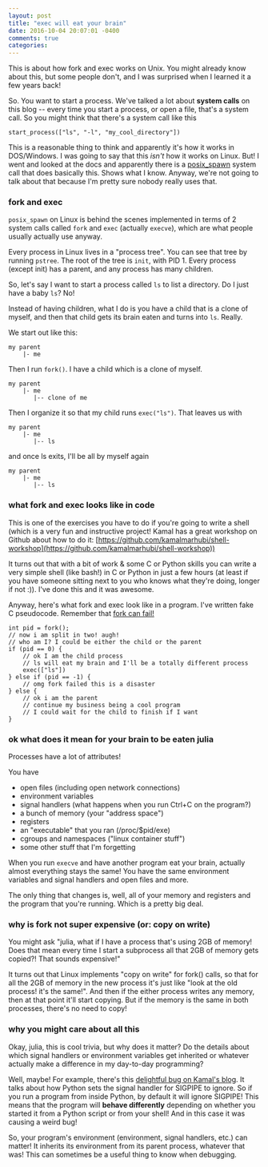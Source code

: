 ```yaml
---
layout: post
title: "exec will eat your brain"
date: 2016-10-04 20:07:01 -0400
comments: true
categories: 
---
```


This is about how fork and exec works on Unix. You might already know about this, but some
people don't, and I was surprised when I learned it a few years back!

So. You want to start a process. We've talked a lot about **system calls** on this blog -- every time you start a process, or open a file, that's a system call. So you might think that there's a system call like this

```
start_process(["ls", "-l", "my_cool_directory"])
```

This is a reasonable thing to think and apparently it's how it works in DOS/Windows. I was
going to say that this *isn't* how it works on Linux. But! I went and looked at the docs and apparently there is a [posix_spawn](http://man7.org/linux/man-pages/man3/posix_spawn.3.html) system call that does basically this. Shows what I know. Anyway, we're not going to talk about that because I'm pretty sure nobody really uses that.

### fork and exec

`posix_spawn` on Linux is behind the scenes implemented in terms of 2 system calls called
`fork` and `exec` (actually `execve`), which are what people usually actually use anyway.

Every process in Linux lives in a "process tree". You can see that tree by running
`pstree`. The root of the tree is `init`, with PID 1. Every process (except init) has a parent, and any process has many children.

So, let's say I want to start a process called `ls` to list a directory. Do I just have a
baby `ls`? No!

Instead of having children, what I do is you have a child that is a clone of myself, and then that child gets its brain eaten and turns into `ls`. Really.

We start out like this:

```
my parent
    |- me
```

Then I run `fork()`. I have a child which is a clone of myself.

```
my parent
    |- me
       |-- clone of me
```

Then I organize it so that my child runs `exec("ls")`. That leaves us with

```
my parent
    |- me
       |-- ls
```

and once ls exits, I'll be all by myself again

```
my parent
    |- me
       |-- ls
```

### what fork and exec looks like in code

This is one of the exercises you have to do if you're going to write a shell (which is a
very fun and instructive project! Kamal has a great workshop on Github about how to do it:
[https://github.com/kamalmarhubi/shell-workshop](https://github.com/kamalmarhubi/shell-workshop)) 

It turns out that with a bit of work & some C or Python skills you can write a very
simple shell (like bash!) in C or Python in just a few hours (at least if you have someone sitting next to you who knows what they're doing, longer if not :)). I've done this and it was awesome.

Anyway, here's what fork and exec look like in a program. I've written fake C pseudocode. Remember that [fork can fail!](https://rachelbythebay.com/w/2014/08/19/fork/)

```
int pid = fork();
// now i am split in two! augh!
// who am I? I could be either the child or the parent
if (pid == 0) {
    // ok I am the child process
    // ls will eat my brain and I'll be a totally different process 
    exec(["ls"])
} else if (pid == -1) {
    // omg fork failed this is a disaster 
} else {
    // ok i am the parent
    // continue my business being a cool program
    // I could wait for the child to finish if I want
}

```

### ok what does it mean for your brain to be eaten julia

Processes have a lot of attributes!

You have

- open files (including open network connections)
- environment variables
- signal handlers (what happens when you run Ctrl+C on the program?)
- a bunch of memory (your "address space")
- registers
- an "executable" that you ran (/proc/$pid/exe)
- cgroups and namespaces ("linux container stuff")
- some other stuff that I'm forgetting 

When you run `execve` and have another program eat your brain, actually almost everything
stays the same! You have the same environment variables and signal handlers and open files and more.

The only thing that changes is, well, all of your memory and registers and the program that you're running. Which is a pretty big deal.

### why is fork not super expensive (or: copy on write)

You might ask "julia, what if I have a process that's using 2GB of memory! Does that mean every time I start a subprocess all that 2GB of memory gets copied?! That sounds expensive!"

It turns out that Linux implements "copy on write" for fork() calls, so that for all the
2GB of memory in the new process it's just like "look at the old process! it's the same!".
And then if the either process writes any memory, then at that point it'll start copying.
But if the memory is the same in both processes, there's no need to copy!

### why you might care about all this

Okay, julia, this is cool trivia, but why does it matter? Do the details about which
signal handlers or environment variables get inherited or whatever actually make a
difference in my day-to-day programming?

Well, maybe! For example, there's this [delightful bug on Kamal's blog](http://kamalmarhubi.com/blog/2015/06/30/my-favourite-bug-so-far-at-the-recurse-center/). It talks about how Python sets the signal handler for SIGPIPE to ignore. So if you run a program from inside Python, by default it will ignore SIGPIPE! This means that the program will **behave differently** depending on whether you started it from a Python script or from your shell! And in this case it was causing a weird bug!

So, your program's environment (environment, signal handlers, etc.) can matter! It
inherits its environment from its parent process, whatever that was! This can sometimes be
a useful thing to know when debugging.